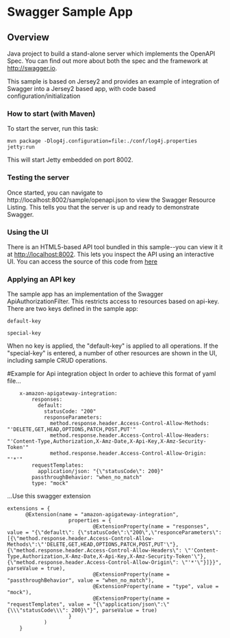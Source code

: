 # Swagger Sample App

## Overview
Java project to build a stand-alone server which implements the OpenAPI Spec. You can find out 
more about both the spec and the framework at http://swagger.io.

This sample is based on Jersey2 and provides an example of integration of Swagger into a Jersey2 based app, with code based configuration/initialization

### How to start (with Maven)
To start the server, run this task:

```
mvn package -Dlog4j.configuration=file:./conf/log4j.properties jetty:run
```

This will start Jetty embedded on port 8002.

### Testing the server
Once started, you can navigate to http://localhost:8002/sample/openapi.json to view the Swagger Resource Listing.
This tells you that the server is up and ready to demonstrate Swagger.

### Using the UI
There is an HTML5-based API tool bundled in this sample--you can view it it at [http://localhost:8002](http://localhost:8002). This lets you inspect the API using an interactive UI.  You can access the source of this code from [here](https://github.com/swagger-api/swagger-ui)

### Applying an API key
The sample app has an implementation of the Swagger ApiAuthorizationFilter.  This restricts access to resources
based on api-key.  There are two keys defined in the sample app:

`default-key`

`special-key`

When no key is applied, the "default-key" is applied to all operations.  If the "special-key" is entered, a
number of other resources are shown in the UI, including sample CRUD operations.

#Example for Api integration object 
In order to achieve this format of yaml file...
```
    x-amazon-apigateway-integration:
        responses:
          default:
            statusCode: "200"
            responseParameters:
              method.response.header.Access-Control-Allow-Methods: "'DELETE,GET,HEAD,OPTIONS,PATCH,POST,PUT'"
              method.response.header.Access-Control-Allow-Headers: "'Content-Type,Authorization,X-Amz-Date,X-Api-Key,X-Amz-Security-Token'"
              method.response.header.Access-Control-Allow-Origin: "'*'"
        requestTemplates:
          application/json: "{\"statusCode\": 200}"
        passthroughBehavior: "when_no_match"
        type: "mock" 
```
     
...Use this swagger extension

 ```
 extensions = {
       @Extension(name = "amazon-apigateway-integration",
                     properties = {
                             @ExtensionProperty(name = "responses", value = "{\"default\": {\"statusCode\":\"200\",\"responceParameters\":[{\"method.response.header.Access-Control-Allow-Methods\":\"'DELETE,GET,HEAD,OPTIONS,PATCH,POST,PUT'\"},{\"method.response.header.Access-Control-Allow-Headers\": \"'Content-Type,Authorization,X-Amz-Date,X-Api-Key,X-Amz-Security-Token'\"},{\"method.response.header.Access-Control-Allow-Origin\": \"'*'\"}]}}", parseValue = true),
                             @ExtensionProperty(name = "passthroughBehavior", value = "when_no_match"),
                             @ExtensionProperty(name = "type", value = "mock"),
                             @ExtensionProperty(name = "requestTemplates", value = "{\"application/json\":\"{\\\"statusCode\\\": 200}\"}", parseValue = true)
                     }
             )
     }
